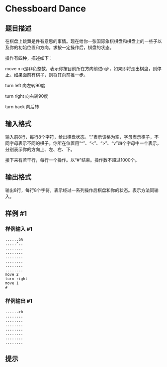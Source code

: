 # Chessboard Dance

## 题目描述

在棋盘上跳舞是件有意思的事情。现在给你一张国际象棋棋盘和棋盘上的一些子以及你的初始位置和方向。求按一定操作后，棋盘的状态。

操作有四种，描述如下：

move n        n是非负整数，表示你按目前所在方向前进n步，如果即将走出棋盘，则停止。如果面前有棋子，则将其向前推一步。

turn left    向左转90度

turn right    向右转90度

turn back    向后转


## 输入格式

输入前8行，每行8个字符，给出棋盘状态。“.”表示该格为空，字母表示棋子，不同字母表示不同的棋子。你所在位置用“^”、“<”、“>”、“v”四个字母中一个表示，分别表示你的方向上、左、右、下。

接下来有若干行，每行一个操作。以“#”结束。操作数不超过1000个。


## 输出格式

输出8行，每行8个字符，表示经过一系列操作后棋盘和你的状态。表示方法同输入。


## 样例 #1

### 样例输入 #1
```
......bA
.....^..
........
........
........
........
........
........
move 2
turn right
move 1
#
```

### 样例输出 #1

```
......>b
........
........
........
........
........
........
........
```

## 提示


